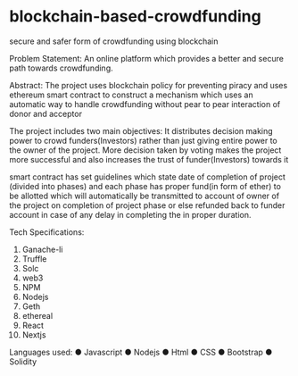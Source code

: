 # blockchain-based-crowdfunding
secure and safer form of crowdfunding using blockchain

Problem Statement:
An online platform which provides a better and secure path towards crowdfunding.

Abstract:
The project uses blockchain policy for preventing piracy and uses ethereum smart contract to construct a mechanism which uses an automatic way to handle crowdfunding without pear to pear interaction of donor and acceptor

The project includes two main objectives:
It distributes decision making power to crowd funders(Investors) rather than just giving entire power to the owner of the project.
 More decision taken by voting makes the project more successful and also increases the trust of funder(Investors) towards it

smart contract has set guidelines which state date of completion of project (divided into phases) and each phase has proper fund(in form of ether) to be allotted  which will automatically be transmitted to account of owner of the project on completion of project phase or else refunded back  to funder account in case of any delay in completing the in proper duration.

Tech Specifications:
1.	Ganache-li
2.	Truffle
3.	Solc
4.	web3
5.	NPM
6.	Nodejs
7.	Geth
8.	ethereal
9.	React
10.	 Nextjs


Languages used:
●	Javascript
●	Nodejs
●	Html
●	CSS
●	Bootstrap
●	Solidity
